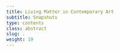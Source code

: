 ```yaml
---
title: Living Matter in Contemporary Art
subtitle: Snapshots
type: contents
class: abstract
slug: .
weight: 19
---
```

